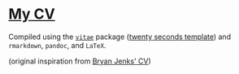 # [My CV](https://github.com/murphymv/CV/blob/main/CV.pdf)

Compiled using the [`vitae`](https://github.com/mitchelloharawild/vitae) package ([twenty seconds template](https://github.com/spagnuolocarmine/TwentySecondsCurriculumVitae-LaTex)) and `rmarkdown`, `pandoc`, and `LaTeX`.

(original inspiration from [Bryan Jenks' CV](https://github.com/tallguyjenks/CV))

